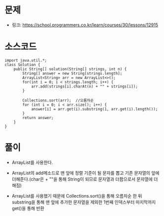 # 문제
- 링크: 
<https://school.programmers.co.kr/learn/courses/30/lessons/12915>

# 소스코드

```
import java.util.*;
class Solution {
    public String[] solution(String[] strings, int n) {
        String[] answer = new String[strings.length];
        ArrayList<String> arr = new ArrayList<>();
        for(int i = 0; i < strings.length; i++) {
            arr.add(strings[i].charAt(n) + "" + strings[i]);
        }
        
        Collections.sort(arr);  //오름차순
        for (int i = 0; i < arr.size(); i++) {
            answer[i] = arr.get(i).substring(1, arr.get(i).length());
        }
        return answer;
    }
}
```

# 풀이

- ArrayList를 사용한다.

- ArrayList의 add메소드로 맨 앞에 정렬 기준이 될 문자를 뽑고 기존 문자열의 앞에 더해준다.(char은 + ""을 통해 String이 되므로 문자열과 더함으로서 문자열에 더해짐) 

- ArrayList를 사용했기 때문에 Collections.sort()을 통해 오름차순 한 뒤 substring을 통해 맨 앞에 추가한 문자열을 제외한 1번째 인덱스부터 마지막까지 get()을 통해 반환
